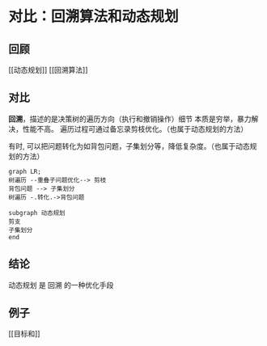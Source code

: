 # 对比：回溯算法和动态规划

## 回顾
[[动态规划]]
[[回溯算法]]

## 对比
**回溯**，描述的是决策树的遍历方向（执行和撤销操作）细节
本质是穷举，暴力解决，性能不高。
遍历过程可通过备忘录剪枝优化。（也属于动态规划的方法）

有时, 可以把问题转化为如背包问题，子集划分等，降低复杂度。（也属于动态规划的方法）

```mermaid
graph LR;
树遍历 --重叠子问题优化--> 剪枝
背包问题 --> 子集划分
树遍历 -.转化.->背包问题

subgraph 动态规划
剪支
子集划分
end

```

## 结论
动态规划 是 回溯 的一种优化手段

## 例子
[[目标和]]
